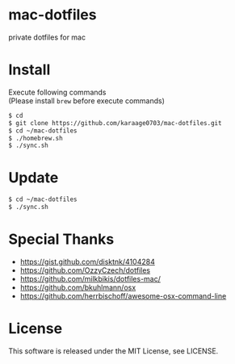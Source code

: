 # mac-dotfiles
private dotfiles for mac

# Install
Execute following commands  
(Please install `brew` before execute commands)

```sh
$ cd
$ git clone https://github.com/karaage0703/mac-dotfiles.git
$ cd ~/mac-dotfiles
$ ./homebrew.sh
$ ./sync.sh
```

# Update
```sh
$ cd ~/mac-dotfiles
$ ./sync.sh
```

# Special Thanks
- https://gist.github.com/disktnk/4104284
- https://github.com/OzzyCzech/dotfiles
- https://github.com/milkbikis/dotfiles-mac/
- https://github.com/bkuhlmann/osx
- https://github.com/herrbischoff/awesome-osx-command-line

# License
This software is released under the MIT License, see LICENSE.
